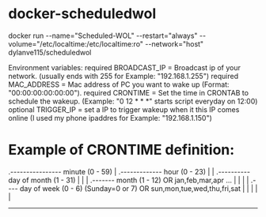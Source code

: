 # docker-scheduledwol

docker run --name="Scheduled-WOL" --restart="always" --volume="/etc/localtime:/etc/localtime:ro" --network="host"  dylanve115/scheduledwol

Environment variables:
required BROADCAST_IP = Broadcast ip of your network. (usually ends with 255 for Example: "192.168.1.255") 
required MAC_ADDRESS = Mac address of PC you want to wake up (Format: "00:00:00:00:00:00").
required CRONTIME = Set the time in CRONTAB to schedule the wakeup. (Example: "0 12 * * *" starts script everyday on 12:00)
optional TRIGGER_IP = set a IP to trigger wakeup when it this IP comes online (I used my phone ipaddres for Example: "192.168.1.150")

# Example of CRONTIME definition:
.---------------- minute (0 - 59)
|  .------------- hour (0 - 23)
|  |  .---------- day of month (1 - 31)
|  |  |  .------- month (1 - 12) OR jan,feb,mar,apr ...
|  |  |  |  .---- day of week (0 - 6) (Sunday=0 or 7) OR sun,mon,tue,wed,thu,fri,sat
|  |  |  |  |
*  *  *  *  *
